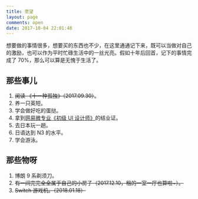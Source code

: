 ```yaml
---
title: 愿望
layout: page
comments: open
date: 2017-10-04 22:01:48
---
```


想要做的事情很多，想要买的东西也不少，在这里通通记下来，既可以当做对自己的激励，也可以作为平时忙碌生活中的一丝光亮。假如十年后回首，记下的事情完成了 70%，那么可以算是无愧于生活了。



## 那些事儿

1. ~~阅读 《十一种孤独》（2017.09.30）~~。
2. 养一只英短。
3. 学会做好吃的蛋挞。
4. 拿到[网易微专业《初级 UI 设计师》](https://mooc.study.163.com/smartSpec/detail/1001113001.htm)的结业证。
5. 去日本玩一趟。
6. 日语达到 N3 的水平。
7. 学会游泳。

## 那些物呀

1. 博朗 9 系剃须刀。
2. ~~有一间完完全全属于自己的小房子（2017.12.10，租的一室一厅也算啦~）。~~
3. ~~Switch 游戏机。（2018.01.18）~~